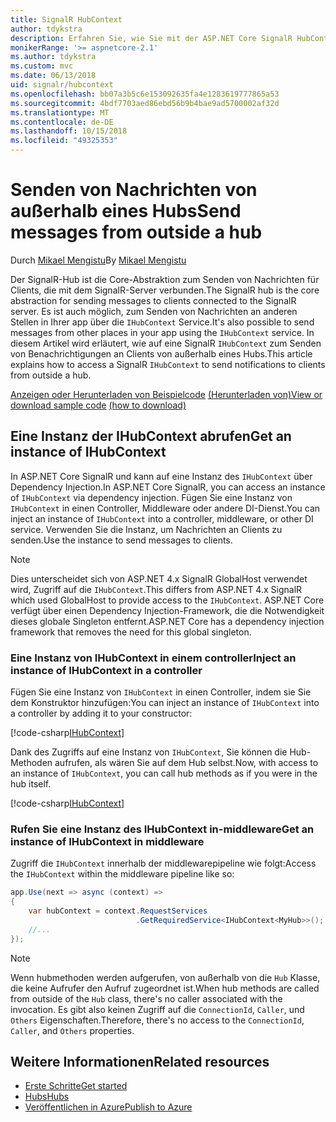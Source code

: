 ```yaml
---
title: SignalR HubContext
author: tdykstra
description: Erfahren Sie, wie Sie mit der ASP.NET Core SignalR HubContext-Dienst zum Senden von Benachrichtigungen an Clients von außerhalb eines Hubs.
monikerRange: '>= aspnetcore-2.1'
ms.author: tdykstra
ms.custom: mvc
ms.date: 06/13/2018
uid: signalr/hubcontext
ms.openlocfilehash: bb07a3b5c6e153092635fa4e1283619777865a53
ms.sourcegitcommit: 4bdf7703aed86ebd56b9b4bae9ad5700002af32d
ms.translationtype: MT
ms.contentlocale: de-DE
ms.lasthandoff: 10/15/2018
ms.locfileid: "49325353"
---
```

# <a name="send-messages-from-outside-a-hub"></a><span data-ttu-id="455f5-103">Senden von Nachrichten von außerhalb eines Hubs</span><span class="sxs-lookup"><span data-stu-id="455f5-103">Send messages from outside a hub</span></span>

<span data-ttu-id="455f5-104">Durch [Mikael Mengistu](https://twitter.com/MikaelM_12)</span><span class="sxs-lookup"><span data-stu-id="455f5-104">By [Mikael Mengistu](https://twitter.com/MikaelM_12)</span></span>

<span data-ttu-id="455f5-105">Der SignalR-Hub ist die Core-Abstraktion zum Senden von Nachrichten für Clients, die mit dem SignalR-Server verbunden.</span><span class="sxs-lookup"><span data-stu-id="455f5-105">The SignalR hub is the core abstraction for sending messages to clients connected to the SignalR server.</span></span> <span data-ttu-id="455f5-106">Es ist auch möglich, zum Senden von Nachrichten an anderen Stellen in Ihrer app über die `IHubContext` Service.</span><span class="sxs-lookup"><span data-stu-id="455f5-106">It's also possible to send messages from other places in your app using the `IHubContext` service.</span></span> <span data-ttu-id="455f5-107">In diesem Artikel wird erläutert, wie auf eine SignalR `IHubContext` zum Senden von Benachrichtigungen an Clients von außerhalb eines Hubs.</span><span class="sxs-lookup"><span data-stu-id="455f5-107">This article explains how to access a SignalR `IHubContext` to send notifications to clients from outside a hub.</span></span>

<span data-ttu-id="455f5-108">[Anzeigen oder Herunterladen von Beispielcode](https://github.com/aspnet/Docs/tree/master/aspnetcore/signalr/hubcontext/sample/) [(Herunterladen von)](xref:tutorials/index#how-to-download-a-sample)</span><span class="sxs-lookup"><span data-stu-id="455f5-108">[View or download sample code](https://github.com/aspnet/Docs/tree/master/aspnetcore/signalr/hubcontext/sample/) [(how to download)](xref:tutorials/index#how-to-download-a-sample)</span></span>

## <a name="get-an-instance-of-ihubcontext"></a><span data-ttu-id="455f5-109">Eine Instanz der IHubContext abrufen</span><span class="sxs-lookup"><span data-stu-id="455f5-109">Get an instance of IHubContext</span></span>

<span data-ttu-id="455f5-110">In ASP.NET Core SignalR und kann auf eine Instanz des `IHubContext` über Dependency Injection.</span><span class="sxs-lookup"><span data-stu-id="455f5-110">In ASP.NET Core SignalR, you can access an instance of `IHubContext` via dependency injection.</span></span> <span data-ttu-id="455f5-111">Fügen Sie eine Instanz von `IHubContext` in einen Controller, Middleware oder andere DI-Dienst.</span><span class="sxs-lookup"><span data-stu-id="455f5-111">You can inject an instance of `IHubContext` into a controller, middleware, or other DI service.</span></span> <span data-ttu-id="455f5-112">Verwenden Sie die Instanz, um Nachrichten an Clients zu senden.</span><span class="sxs-lookup"><span data-stu-id="455f5-112">Use the instance to send messages to clients.</span></span>

> [!NOTE]
> <span data-ttu-id="455f5-113">Dies unterscheidet sich von ASP.NET 4.x SignalR GlobalHost verwendet wird, Zugriff auf die `IHubContext`.</span><span class="sxs-lookup"><span data-stu-id="455f5-113">This differs from ASP.NET 4.x SignalR which used GlobalHost to provide access to the `IHubContext`.</span></span> <span data-ttu-id="455f5-114">ASP.NET Core verfügt über einen Dependency Injection-Framework, die die Notwendigkeit dieses globale Singleton entfernt.</span><span class="sxs-lookup"><span data-stu-id="455f5-114">ASP.NET Core has a dependency injection framework that removes the need for this global singleton.</span></span>

### <a name="inject-an-instance-of-ihubcontext-in-a-controller"></a><span data-ttu-id="455f5-115">Eine Instanz von IHubContext in einem controller</span><span class="sxs-lookup"><span data-stu-id="455f5-115">Inject an instance of IHubContext in a controller</span></span>

<span data-ttu-id="455f5-116">Fügen Sie eine Instanz von `IHubContext` in einen Controller, indem sie Sie dem Konstruktor hinzufügen:</span><span class="sxs-lookup"><span data-stu-id="455f5-116">You can inject an instance of `IHubContext` into a controller by adding it to your constructor:</span></span>

[!code-csharp[IHubContext](hubcontext/sample/Controllers/HomeController.cs?range=12-19,57)]

<span data-ttu-id="455f5-117">Dank des Zugriffs auf eine Instanz von `IHubContext`, Sie können die Hub-Methoden aufrufen, als wären Sie auf dem Hub selbst.</span><span class="sxs-lookup"><span data-stu-id="455f5-117">Now, with access to an instance of `IHubContext`, you can call hub methods as if you were in the hub itself.</span></span>

[!code-csharp[IHubContext](hubcontext/sample/Controllers/HomeController.cs?range=21-25)]

### <a name="get-an-instance-of-ihubcontext-in-middleware"></a><span data-ttu-id="455f5-118">Rufen Sie eine Instanz des IHubContext in-middleware</span><span class="sxs-lookup"><span data-stu-id="455f5-118">Get an instance of IHubContext in middleware</span></span>

<span data-ttu-id="455f5-119">Zugriff die `IHubContext` innerhalb der middlewarepipeline wie folgt:</span><span class="sxs-lookup"><span data-stu-id="455f5-119">Access the `IHubContext` within the middleware pipeline like so:</span></span>

```csharp
app.Use(next => async (context) =>
{
    var hubContext = context.RequestServices
                            .GetRequiredService<IHubContext<MyHub>>();
    //...
});
```

> [!NOTE]
> <span data-ttu-id="455f5-120">Wenn hubmethoden werden aufgerufen, von außerhalb von die `Hub` Klasse, die keine Aufrufer den Aufruf zugeordnet ist.</span><span class="sxs-lookup"><span data-stu-id="455f5-120">When hub methods are called from outside of the `Hub` class, there's no caller associated with the invocation.</span></span> <span data-ttu-id="455f5-121">Es gibt also keinen Zugriff auf die `ConnectionId`, `Caller`, und `Others` Eigenschaften.</span><span class="sxs-lookup"><span data-stu-id="455f5-121">Therefore, there's no access to the `ConnectionId`, `Caller`, and `Others` properties.</span></span>

## <a name="related-resources"></a><span data-ttu-id="455f5-122">Weitere Informationen</span><span class="sxs-lookup"><span data-stu-id="455f5-122">Related resources</span></span>

* [<span data-ttu-id="455f5-123">Erste Schritte</span><span class="sxs-lookup"><span data-stu-id="455f5-123">Get started</span></span>](xref:tutorials/signalr)
* [<span data-ttu-id="455f5-124">Hubs</span><span class="sxs-lookup"><span data-stu-id="455f5-124">Hubs</span></span>](xref:signalr/hubs)
* [<span data-ttu-id="455f5-125">Veröffentlichen in Azure</span><span class="sxs-lookup"><span data-stu-id="455f5-125">Publish to Azure</span></span>](xref:signalr/publish-to-azure-web-app)
